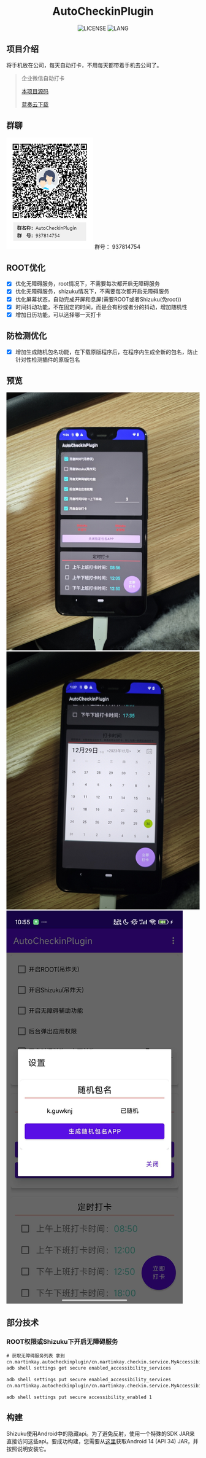 <div align="center">
<h1>AutoCheckinPlugin</h1>

![LICENSE](https://img.shields.io/github/license/Sevtinge/Cemiuiler?style=flat-square)
![LANG](https://img.shields.io/badge/language-Java-7F52FF?style=flat-square)

</div>


## 项目介绍
将手机放在公司，每天自动打卡，不用每天都带着手机去公司了。


> 企业微信自动打卡
>
> <a href="https://github.com/MartinKayJr/AutoCheckinPlugin">本项目源码</a>
> 
> <a href="https://wwrb.lanzouy.com/injPp2vqj27i">蓝奏云下载</a>

## 群聊
![二维码](https://github.com/Xposed-Modules-Repo/cn.martinkay.autocheckinplugin/blob/master/img/qrcode.png?raw=true)
群号： 937814754

## ROOT优化
- [x] 优化无障碍服务，root情况下，不需要每次都开启无障碍服务
- [x] 优化无障碍服务，shizuku情况下，不需要每次都开启无障碍服务
- [x] 优化屏幕状态，自动完成开屏和息屏(需要ROOT或者Shizuku(免root))
- [x] 时间抖动功能，不在固定的时间，而是会有秒或者分的抖动，增加随机性
- [x] 增加日历功能，可以选择哪一天打卡

## 防检测优化
- [x] 增加生成随机包名功能，在下载原版程序后，在程序内生成全新的包名，防止针对性检测插件的原版包名

## 预览
![预览](https://github.com/Xposed-Modules-Repo/cn.martinkay.autocheckinplugin/blob/master/img/preview.jpg?raw=true)
![预览2](https://github.com/Xposed-Modules-Repo/cn.martinkay.autocheckinplugin/blob/master/img/preview2.jpg?raw=true)
![预览3](https://github.com/Xposed-Modules-Repo/cn.martinkay.autocheckinplugin/blob/master/img/preview3.jpg?raw=true)

## 部分技术

### ROOT权限或Shizuku下开启无障碍服务
```shell
# 获取无障碍服务列表 拿到cn.martinkay.autocheckinplugin/cn.martinkay.checkin.service.MyAccessibilityService
adb shell settings get secure enabled_accessibility_services
```

```shell
adb shell settings put secure enabled_accessibility_services cn.martinkay.autocheckinplugin/cn.martinkay.checkin.service.MyAccessibilityService
```

```shell
adb shell settings put secure accessibility_enabled 1
```


## 构建
Shizuku使用Android中的隐藏api。为了避免反射，使用一个特殊的SDK JAR来直接访问这些api。要成功构建，您需要从[这里](https://github.com/Reginer/aosp-android-jar)获取Android 14 (API 34) JAR，并按照说明安装它。


